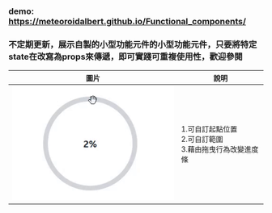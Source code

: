 ### demo: https://meteoroidalbert.github.io/Functional_components/

### 不定期更新，展示自製的小型功能元件的小型功能元件，只要將特定state在改寫為props來傳遞，即可實踐可重複使用性，歡迎參閱

| 圖片                      | 說明                |
|---------------------------|---------------------|
| ![Knob](./images/Knob.gif) |1.可自訂起點位置<br> 2.可自訂範圍<br> 3.藉由拖曳行為改變進度條 |
